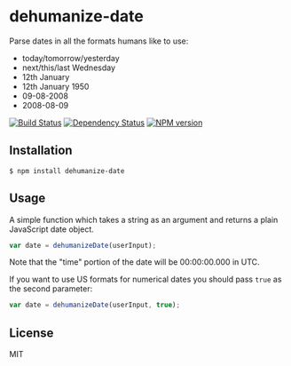 # dehumanize-date

Parse dates in all the formats humans like to use:

 - today/tomorrow/yesterday
 - next/this/last Wednesday
 - 12th January
 - 12th January 1950
 - 09-08-2008
 - 2008-08-09

[![Build Status](https://travis-ci.org/ForbesLindesay/dehumanize-date.png?branch=master)](https://travis-ci.org/ForbesLindesay/dehumanize-date)
[![Dependency Status](https://gemnasium.com/ForbesLindesay/dehumanize-date.png)](https://gemnasium.com/ForbesLindesay/dehumanize-date)
[![NPM version](https://badge.fury.io/js/dehumanize-date.png)](http://badge.fury.io/js/dehumanize-date)

## Installation

    $ npm install dehumanize-date

## Usage

A simple function which takes a string as an argument and returns a plain JavaScript date object.

```javascript
var date = dehumanizeDate(userInput);
```

Note that the "time" portion of the date will be 00:00:00.000 in UTC.

If you want to use US formats for numerical dates you should pass `true` as the second parameter:

```javascript
var date = dehumanizeDate(userInput, true);
```

## License

MIT